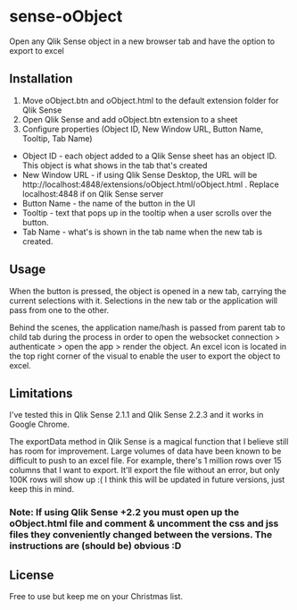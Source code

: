 # sense-oObject
Open any Qlik Sense object in a new browser tab and have the option to export to excel

## Installation

1. Move oObject.btn and oObject.html to the default extension folder for Qlik Sense
2. Open Qlik Sense and add oObject.btn extension to a sheet
3. Configure properties (Object ID, New Window URL, Button Name, Tooltip, Tab Name)
- Object ID - each object added to a Qlik Sense sheet has an object ID. This object is what shows in the tab that's created
- New Window URL - if using Qlik Sense Desktop, the URL will be http://localhost:4848/extensions/oObject.html/oObject.html . Replace localhost:4848 if on Qlik Sense server
- Button Name - the name of the button in the UI
- Tooltip - text that pops up in the tooltip when a user scrolls over the button.
- Tab Name - what's is shown in the tab name when the new tab is created.

## Usage

When the button is pressed, the object is opened in a new tab, carrying the current selections with it. Selections in the new tab or the application will pass from one to the other. 

Behind the scenes, the application name/hash is passed from parent tab to child tab during the process in order to open the websocket connection > authenticate > open the app > render the object. An excel icon is located in the top right corner of the visual to enable the user to export the object to excel.

## Limitations

I've tested this in Qlik Sense 2.1.1 and Qlik Sense 2.2.3 and it works in Google Chrome. 

The exportData method in Qlik Sense is a magical function that I believe still has room for improvement. Large volumes of data have been known to be difficult to push to an excel file. For example, there's 1 million rows over 15 columns that I want to export. It'll export the file without an error, but only 100K rows will show up :( I think this will be updated in future versions, just keep this in mind.

### Note: If using Qlik Sense +2.2 you must open up the oObject.html file and comment & uncomment the css and jss files they conveniently changed between the versions. The instructions are (should be) obvious :D

## License

Free to use but keep me on your Christmas list.

